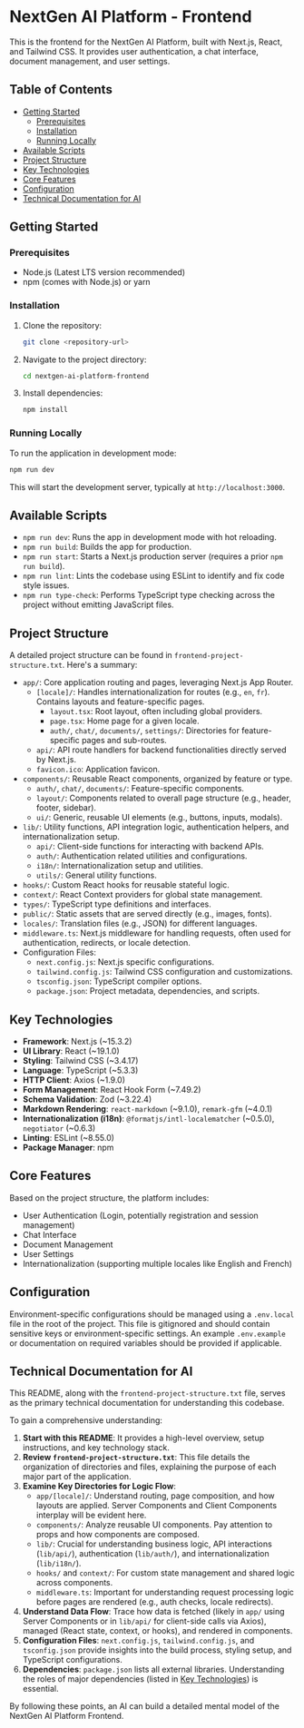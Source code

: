 # NextGen AI Platform - Frontend

This is the frontend for the NextGen AI Platform, built with Next.js, React, and Tailwind CSS. It provides user authentication, a chat interface, document management, and user settings.

## Table of Contents

- [Getting Started](#getting-started)
  - [Prerequisites](#prerequisites)
  - [Installation](#installation)
  - [Running Locally](#running-locally)
- [Available Scripts](#available-scripts)
- [Project Structure](#project-structure)
- [Key Technologies](#key-technologies)
- [Core Features](#core-features)
- [Configuration](#configuration)
- [Technical Documentation for AI](#technical-documentation-for-ai)

## Getting Started

### Prerequisites

- Node.js (Latest LTS version recommended)
- npm (comes with Node.js) or yarn

### Installation

1.  Clone the repository:
    ```bash
    git clone <repository-url>
    ```
2.  Navigate to the project directory:
    ```bash
    cd nextgen-ai-platform-frontend
    ```
3.  Install dependencies:
    ```bash
    npm install
    ```

### Running Locally

To run the application in development mode:

```bash
npm run dev
```

This will start the development server, typically at `http://localhost:3000`.

## Available Scripts

-   `npm run dev`: Runs the app in development mode with hot reloading.
-   `npm run build`: Builds the app for production.
-   `npm run start`: Starts a Next.js production server (requires a prior `npm run build`).
-   `npm run lint`: Lints the codebase using ESLint to identify and fix code style issues.
-   `npm run type-check`: Performs TypeScript type checking across the project without emitting JavaScript files.

## Project Structure

A detailed project structure can be found in `frontend-project-structure.txt`. Here's a summary:

-   `app/`: Core application routing and pages, leveraging Next.js App Router.
    -   `[locale]/`: Handles internationalization for routes (e.g., `en`, `fr`). Contains layouts and feature-specific pages.
        -   `layout.tsx`: Root layout, often including global providers.
        -   `page.tsx`: Home page for a given locale.
        -   `auth/`, `chat/`, `documents/`, `settings/`: Directories for feature-specific pages and sub-routes.
    -   `api/`: API route handlers for backend functionalities directly served by Next.js.
    -   `favicon.ico`: Application favicon.
-   `components/`: Reusable React components, organized by feature or type.
    -   `auth/`, `chat/`, `documents/`: Feature-specific components.
    -   `layout/`: Components related to overall page structure (e.g., header, footer, sidebar).
    -   `ui/`: Generic, reusable UI elements (e.g., buttons, inputs, modals).
-   `lib/`: Utility functions, API integration logic, authentication helpers, and internationalization setup.
    -   `api/`: Client-side functions for interacting with backend APIs.
    -   `auth/`: Authentication related utilities and configurations.
    -   `i18n/`: Internationalization setup and utilities.
    -   `utils/`: General utility functions.
-   `hooks/`: Custom React hooks for reusable stateful logic.
-   `context/`: React Context providers for global state management.
-   `types/`: TypeScript type definitions and interfaces.
-   `public/`: Static assets that are served directly (e.g., images, fonts).
-   `locales/`: Translation files (e.g., JSON) for different languages.
-   `middleware.ts`: Next.js middleware for handling requests, often used for authentication, redirects, or locale detection.
-   Configuration Files:
    -   `next.config.js`: Next.js specific configurations.
    -   `tailwind.config.js`: Tailwind CSS configuration and customizations.
    -   `tsconfig.json`: TypeScript compiler options.
    -   `package.json`: Project metadata, dependencies, and scripts.

## Key Technologies

-   **Framework**: Next.js (~15.3.2)
-   **UI Library**: React (~19.1.0)
-   **Styling**: Tailwind CSS (~3.4.17)
-   **Language**: TypeScript (~5.3.3)
-   **HTTP Client**: Axios (~1.9.0)
-   **Form Management**: React Hook Form (~7.49.2)
-   **Schema Validation**: Zod (~3.22.4)
-   **Markdown Rendering**: `react-markdown` (~9.1.0), `remark-gfm` (~4.0.1)
-   **Internationalization (i18n)**: `@formatjs/intl-localematcher` (~0.5.0), `negotiator` (~0.6.3)
-   **Linting**: ESLint (~8.55.0)
-   **Package Manager**: npm

## Core Features

Based on the project structure, the platform includes:

-   User Authentication (Login, potentially registration and session management)
-   Chat Interface
-   Document Management
-   User Settings
-   Internationalization (supporting multiple locales like English and French)

## Configuration

Environment-specific configurations should be managed using a `.env.local` file in the root of the project. This file is gitignored and should contain sensitive keys or environment-specific settings. An example `.env.example` or documentation on required variables should be provided if applicable.

## Technical Documentation for AI

This README, along with the `frontend-project-structure.txt` file, serves as the primary technical documentation for understanding this codebase.

To gain a comprehensive understanding:

1.  **Start with this README**: It provides a high-level overview, setup instructions, and key technology stack.
2.  **Review `frontend-project-structure.txt`**: This file details the organization of directories and files, explaining the purpose of each major part of the application.
3.  **Examine Key Directories for Logic Flow**:
    *   `app/[locale]/`: Understand routing, page composition, and how layouts are applied. Server Components and Client Components interplay will be evident here.
    *   `components/`: Analyze reusable UI components. Pay attention to props and how components are composed.
    *   `lib/`: Crucial for understanding business logic, API interactions (`lib/api/`), authentication (`lib/auth/`), and internationalization (`lib/i18n/`).
    *   `hooks/` and `context/`: For custom state management and shared logic across components.
    *   `middleware.ts`: Important for understanding request processing logic before pages are rendered (e.g., auth checks, locale redirects).
4.  **Understand Data Flow**: Trace how data is fetched (likely in `app/` using Server Components or in `lib/api/` for client-side calls via Axios), managed (React state, context, or hooks), and rendered in components.
5.  **Configuration Files**: `next.config.js`, `tailwind.config.js`, and `tsconfig.json` provide insights into the build process, styling setup, and TypeScript configurations.
6.  **Dependencies**: `package.json` lists all external libraries. Understanding the roles of major dependencies (listed in [Key Technologies](#key-technologies)) is essential.

By following these points, an AI can build a detailed mental model of the NextGen AI Platform Frontend.
